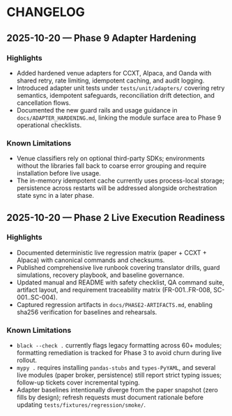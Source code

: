 # CHANGELOG

## 2025-10-20 — Phase 9 Adapter Hardening

### Highlights
- Added hardened venue adapters for CCXT, Alpaca, and Oanda with shared retry, rate limiting, idempotent caching, and audit logging.
- Introduced adapter unit tests under `tests/unit/adapters/` covering retry semantics, idempotent safeguards, reconciliation drift detection, and cancellation flows.
- Documented the new guard rails and usage guidance in `docs/ADAPTER_HARDENING.md`, linking the module surface area to Phase 9 operational checklists.

### Known Limitations
- Venue classifiers rely on optional third-party SDKs; environments without the libraries fall back to coarse error grouping and require installation before live usage.
- The in-memory idempotent cache currently uses process-local storage; persistence across restarts will be addressed alongside orchestration state sync in a later phase.

## 2025-10-20 — Phase 2 Live Execution Readiness

### Highlights
- Documented deterministic live regression matrix (paper + CCXT + Alpaca) with canonical commands and checksums.
- Published comprehensive live runbook covering translator drills, guard simulations, recovery playbook, and baseline governance.
- Updated manual and README with safety checklist, QA command suite, artifact layout, and requirement traceability matrix (FR-001..FR-008, SC-001..SC-004).
- Captured regression artifacts in `docs/PHASE2-ARTIFACTS.md`, enabling sha256 verification for baselines and rehearsals.

### Known Limitations
- `black --check .` currently flags legacy formatting across 60+ modules; formatting remediation is tracked for Phase 3 to avoid churn during live rollout.
- `mypy .` requires installing `pandas-stubs` and `types-PyYAML`, and several live modules (paper broker, persistence) still report strict typing issues; follow-up tickets cover incremental typing.
- Adapter baselines intentionally diverge from the paper snapshot (zero fills by design); refresh requests must document rationale before updating `tests/fixtures/regression/smoke/`.
